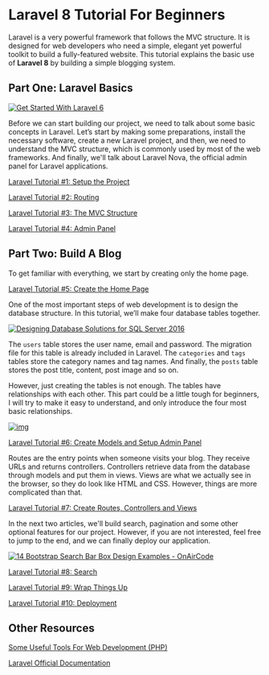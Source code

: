 # Laravel 8 Tutorial For Beginners

Laravel is a very powerful framework that follows the MVC structure. It is designed for web developers who need a simple, elegant yet powerful toolkit to build a fully-featured website. This tutorial explains the basic use of **Laravel 8** by building a simple blogging system.

## Part One: Laravel Basics

[![Get Started With Laravel 6](https://res.cloudinary.com/practicaldev/image/fetch/s--JoY1eRaD--/c_limit%2Cf_auto%2Cfl_progressive%2Cq_auto%2Cw_880/https://embed-fastly.wistia.com/deliveries/9c85353a926f914df6d193b126374548.webp%3Fimage_crop_resized%3D1280x720)](https://res.cloudinary.com/practicaldev/image/fetch/s--JoY1eRaD--/c_limit%2Cf_auto%2Cfl_progressive%2Cq_auto%2Cw_880/https://embed-fastly.wistia.com/deliveries/9c85353a926f914df6d193b126374548.webp%3Fimage_crop_resized%3D1280x720)

Before we can start building our project, we need to talk about some basic concepts in Laravel. Let’s start by making some preparations, install the necessary software, create a new Laravel project, and then, we need to understand the MVC structure, which is commonly used by most of the web frameworks. And finally, we'll talk about Laravel Nova, the official admin panel for Laravel applications.

[Laravel Tutorial #1: Setup the Project](https://www.techjblog.com/index.php/2020/09/laravel-tutorial-1-setup-the-project/)

[Laravel Tutorial #2: Routing](https://www.techjblog.com/index.php/2020/09/laravel-tutorial-2-routing/)

[Laravel Tutorial #3: The MVC Structure](https://www.techjblog.com/index.php/2020/09/laravel-tutorial-3-the-mvc-structure/)

[Laravel Tutorial #4: Admin Panel](https://www.techjblog.com/index.php/2020/09/laravel-tutorial-4-admin-panel/)

## Part Two: Build A Blog

To get familiar with everything, we start by creating only the home page.

[Laravel Tutorial #5: Create the Home Page](https://www.techjblog.com/index.php/2020/10/laravel-tutorial-5-create-the-home-page/)

One of the most important steps of web development is to design the database structure. In this tutorial, we’ll make four database tables together.

[![Designing Database Solutions for SQL Server 2016](https://res.cloudinary.com/practicaldev/image/fetch/s--ai2ihDvi--/c_limit%2Cf_auto%2Cfl_progressive%2Cq_auto%2Cw_880/https://res.cloudinary.com/practicaldev/image/fetch/s--62VpMtMA--/c_limit%252Cf_auto%252Cfl_progressive%252Cq_auto%252Cw_880/https://cdn.lynda.com/course/548706/548706-637286205910916704-16x9.jpg)](https://res.cloudinary.com/practicaldev/image/fetch/s--ai2ihDvi--/c_limit%2Cf_auto%2Cfl_progressive%2Cq_auto%2Cw_880/https://res.cloudinary.com/practicaldev/image/fetch/s--62VpMtMA--/c_limit%2Cf_auto%2Cfl_progressive%2Cq_auto%2Cw_880/https://cdn.lynda.com/course/548706/548706-637286205910916704-16x9.jpg)

The `users` table stores the user name, email and password. The migration file for this table is already included in Laravel. The `categories` and `tags` tables store the category names and tag names. And finally, the `posts` table stores the post title, content, post image and so on.

However, just creating the tables is not enough. The tables have relationships with each other. This part could be a little tough for beginners, I will try to make it easy to understand, and only introduce the four most basic relationships.

[![img](https://res.cloudinary.com/practicaldev/image/fetch/s--mjBhiY-M--/c_limit%2Cf_auto%2Cfl_progressive%2Cq_auto%2Cw_880/https://res.cloudinary.com/practicaldev/image/fetch/s--yMmsLI7Z--/c_limit%252Cf_auto%252Cfl_progressive%252Cq_auto%252Cw_880/https://i1.wp.com/www.techjblog.com/wp-content/uploads/2020/06/laravel-nova-1.png%253Ffit%253D953%25252C483%2526ssl%253D1)](https://res.cloudinary.com/practicaldev/image/fetch/s--mjBhiY-M--/c_limit%2Cf_auto%2Cfl_progressive%2Cq_auto%2Cw_880/https://res.cloudinary.com/practicaldev/image/fetch/s--yMmsLI7Z--/c_limit%2Cf_auto%2Cfl_progressive%2Cq_auto%2Cw_880/https://i1.wp.com/www.techjblog.com/wp-content/uploads/2020/06/laravel-nova-1.png%3Ffit%3D953%252C483%26ssl%3D1)

[Laravel Tutorial #6: Create Models and Setup Admin Panel](https://www.techjblog.com/index.php/2020/10/laravel-tutorial-6-create-models-and-setup-admin-panel/)

Routes are the entry points when someone visits your blog. They receive URLs and returns controllers. Controllers retrieve data from the database through models and put them in views. Views are what we actually see in the browser, so they do look like HTML and CSS. However, things are more complicated than that.

[Laravel Tutorial #7: Create Routes, Controllers and Views](https://www.techjblog.com/index.php/2020/10/laravel-tutorial-7-create-routes-controllers-and-views/)

In the next two articles, we'll build search, pagination and some other optional features for our project. However, if you are not interested, feel free to jump to the end, and we can finally deploy our application.

[![14 Bootstrap Search Bar Box Design Examples - OnAirCode](https://res.cloudinary.com/practicaldev/image/fetch/s--GHX2GMD6--/c_limit%2Cf_auto%2Cfl_progressive%2Cq_auto%2Cw_880/https://res.cloudinary.com/practicaldev/image/fetch/s--wMF3SWnn--/c_limit%252Cf_auto%252Cfl_progressive%252Cq_auto%252Cw_880/https://i0.wp.com/onaircode.com/wp-content/uploads/2019/10/awesome-search-box.jpg%253Fresize%253D1080%25252C601%2526ssl%253D1)](https://res.cloudinary.com/practicaldev/image/fetch/s--GHX2GMD6--/c_limit%2Cf_auto%2Cfl_progressive%2Cq_auto%2Cw_880/https://res.cloudinary.com/practicaldev/image/fetch/s--wMF3SWnn--/c_limit%2Cf_auto%2Cfl_progressive%2Cq_auto%2Cw_880/https://i0.wp.com/onaircode.com/wp-content/uploads/2019/10/awesome-search-box.jpg%3Fresize%3D1080%252C601%26ssl%3D1)

[Laravel Tutorial #8: Search](https://www.techjblog.com/index.php/2020/10/laravel-tutorial-8-search/)

[Laravel Tutorial #9: Wrap Things Up](https://www.techjblog.com/index.php/2020/10/laravel-tutorial-9-wrap-things-up/)

[Laravel Tutorial #10: Deployment](https://www.techjblog.com/index.php/2020/10/laravel-tutorial-10-deployment/)

## Other Resources

[Some Useful Tools For Web Development (PHP)](https://www.techjblog.com/index.php/2019/11/some-useful-tools-for-web-developing-php/)

[Laravel Official Documentation](https://laravel.com/docs/8.x)
